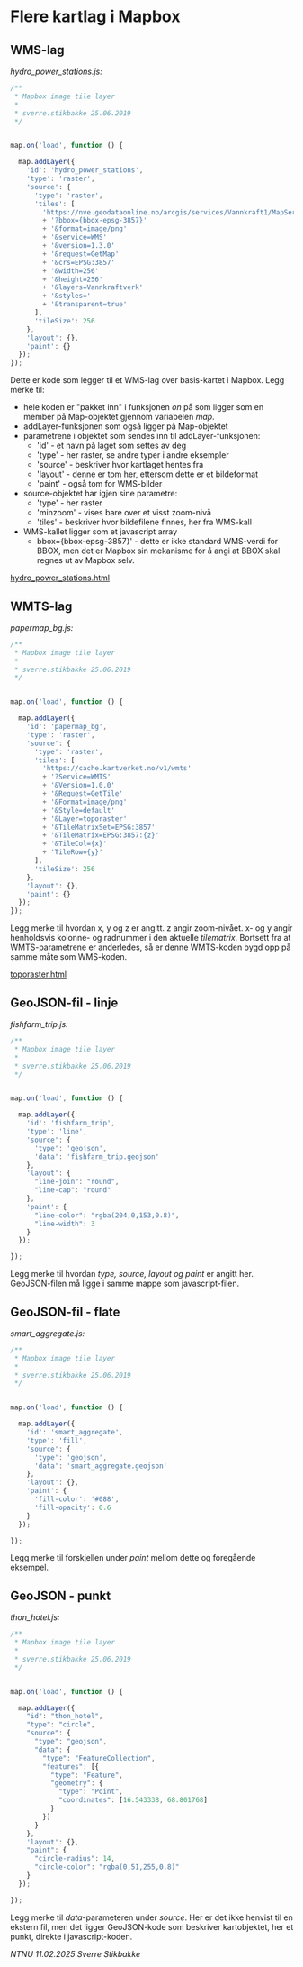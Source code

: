 # Flere kartlag i Mapbox

## WMS-lag

*hydro_power_stations.js:*

```javascript
/**
 * Mapbox image tile layer
 * 
 * sverre.stikbakke 25.06.2019
 */


map.on('load', function () {

  map.addLayer({
    'id': 'hydro_power_stations',
    'type': 'raster',
    'source': {
      'type': 'raster',
      'tiles': [
        'https://nve.geodataonline.no/arcgis/services/Vannkraft1/MapServer/WmsServer'
        + '?bbox={bbox-epsg-3857}'
        + '&format=image/png'
        + '&service=WMS'
        + '&version=1.3.0'
        + '&request=GetMap'
        + '&crs=EPSG:3857'
        + '&width=256'
        + '&height=256'
        + '&layers=Vannkraftverk'
        + '&styles='
        + '&transparent=true'
      ],
      'tileSize': 256
    },
    'layout': {},
    'paint': {}
  });
});
```

Dette er kode som legger til et WMS-lag over basis-kartet i Mapbox. Legg merke til:
- hele koden er "pakket inn" i funksjonen *on* på som ligger som en member på Map-objektet gjennom variabelen *map*.
- addLayer-funksjonen som også ligger på Map-objektet
- parametrene i objektet som sendes inn til addLayer-funksjonen:
    - 'id' - et navn på laget som settes av deg
    - 'type' - her raster, se andre typer i andre eksempler
    - 'source' - beskriver hvor kartlaget hentes fra
    - 'layout' - denne er tom her, ettersom dette er et bildeformat
    - 'paint' - også tom for WMS-bilder
- source-objektet har igjen sine parametre:
    - 'type' - her raster
    - 'minzoom' - vises bare over et visst zoom-nivå
    - 'tiles' - beskriver hvor bildefilene finnes, her fra WMS-kall
- WMS-kallet ligger som et javascript array
    - bbox={bbox-epsg-3857}' - dette er ikke standard WMS-verdi for BBOX, men det er Mapbox sin mekanisme for å angi at BBOX skal regnes ut av Mapbox selv.
	
[hydro_power_stations.html](hydro_power_stations.html)


## WMTS-lag

*papermap_bg.js:*

```javascript
/**
 * Mapbox image tile layer
 * 
 * sverre.stikbakke 25.06.2019
 */


map.on('load', function () {

  map.addLayer({
    'id': 'papermap_bg',
    'type': 'raster',
    'source': {
      'type': 'raster',
      'tiles': [
        'https://cache.kartverket.no/v1/wmts'
        + '?Service=WMTS'
        + '&Version=1.0.0'
        + '&Request=GetTile'
        + '&Format=image/png'
        + '&Style=default'
        + '&Layer=toporaster'
        + '&TileMatrixSet=EPSG:3857'
        + '&TileMatrix=EPSG:3857:{z}'
        + '&TileCol={x}'
        + 'TileRow={y}'
      ],
      'tileSize': 256
    },
    'layout': {},
    'paint': {}
  });
});
```

Legg merke til hvordan x, y og z er angitt. z angir zoom-nivået. x- og y angir henholdsvis kolonne- og radnummer i den aktuelle *tilematrix*. Bortsett fra at WMTS-parametrene er anderledes, så er denne WMTS-koden bygd opp på samme måte som WMS-koden.

[toporaster.html](toporaster.html)

## GeoJSON-fil - linje

*fishfarm_trip.js:*

```javascript
/**
 * Mapbox image tile layer
 * 
 * sverre.stikbakke 25.06.2019
 */


map.on('load', function () {

  map.addLayer({
    'id': 'fishfarm_trip',
    'type': 'line',
    'source': {
      'type': 'geojson',
      'data': 'fishfarm_trip.geojson'
    },
    'layout': {
      "line-join": "round",
      "line-cap": "round"
    },
    'paint': {
      "line-color": "rgba(204,0,153,0.8)",
      "line-width": 3
    }
  });

});
```
Legg merke til hvordan *type, source, layout og paint* er angitt her.
GeoJSON-filen må ligge i samme mappe som javascript-filen. 

## GeoJSON-fil - flate

*smart_aggregate.js:*

```javascript
/**
 * Mapbox image tile layer
 * 
 * sverre.stikbakke 25.06.2019
 */


map.on('load', function () {

  map.addLayer({
    'id': 'smart_aggregate',
    'type': 'fill',
    'source': {
      'type': 'geojson',
      'data': 'smart_aggregate.geojson'
    },
    'layout': {},
    'paint': {
      'fill-color': '#088',
      'fill-opacity': 0.6
    }
  });

});
```
Legg merke til forskjellen under *paint* mellom dette og foregående eksempel.

## GeoJSON - punkt

*thon_hotel.js:*

```javascript
/**
 * Mapbox image tile layer
 * 
 * sverre.stikbakke 25.06.2019
 */


map.on('load', function () {

  map.addLayer({
    "id": "thon_hotel",
    "type": "circle",
    "source": {
      "type": "geojson",
      "data": {
        "type": "FeatureCollection",
        "features": [{
          "type": "Feature",
          "geometry": {
            "type": "Point",
            "coordinates": [16.543338, 68.801768]
          }
        }]
      }
    },
    'layout': {},
    "paint": {
      "circle-radius": 14,
      "circle-color": "rgba(0,51,255,0.8)"
    }
  });

});
```

Legg merke til *data*-parameteren under *source*. Her er det ikke henvist til en ekstern fil, men det ligger GeoJSON-kode som beskriver kartobjektet, her et punkt, direkte i javascript-koden.


*NTNU 11.02.2025 Sverre Stikbakke*